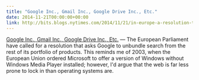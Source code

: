 ```yaml
---
title: "Google Inc., Gmail Inc., Google Drive Inc., Etc."
date: 2014-11-21T00:00:00+00:00
link: http://bits.blogs.nytimes.com/2014/11/21/in-europe-a-resolution-to-break-up-google/
---
```

[Google Inc., Gmail Inc., Google Drive Inc., Etc.](http://bits.blogs.nytimes.com/2014/11/21/in-europe-a-resolution-to-break-up-google/) &mdash; 
 The European Parliament have called for a resolution that asks Google to unbundle search from the rest of its portfolio of products. This reminds me of 2003, when the European Union ordered Microsoft to offer a version of Windows without Windows Media Player installed; however, I'd argue that the web is far less prone to lock in than operating systems are.
